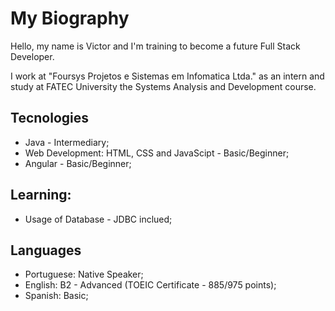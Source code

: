 # My Biography

Hello, my name is Victor and I'm training to become a future Full Stack Developer.

I work at "Foursys Projetos e Sistemas em Infomatica Ltda." as an intern and study at FATEC University the Systems Analysis and Development course.

## Tecnologies

+ Java - Intermediary;
+ Web Development: HTML, CSS and JavaScipt - Basic/Beginner;
+ Angular - Basic/Beginner;

## Learning:
  
+ Usage of Database - JDBC inclued;

## Languages

+ Portuguese: Native Speaker;
+ English: B2 - Advanced (TOEIC Certificate - 885/975 points);
+ Spanish: Basic;
